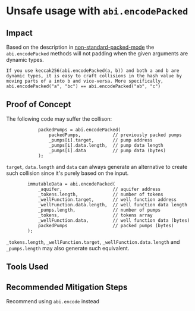 # Unsafe usage with `abi.encodePacked`


## Impact
Based on the description in [non-standard-packed-mode](https://docs.soliditylang.org/en/v0.8.17/abi-spec.html?highlight=collisions#non-standard-packed-mode) the  `abi.encodePacked` methods will not padding when the given arguments are dynamic types.

```
If you use keccak256(abi.encodePacked(a, b)) and both a and b are dynamic types, it is easy to craft collisions in the hash value by moving parts of a into b and vice-versa. More specifically, abi.encodePacked("a", "bc") == abi.encodePacked("ab", "c")
```

## Proof of Concept
The following code may suffer the collison:
```solidity=44
            packedPumps = abi.encodePacked(
                packedPumps,            // previously packed pumps
                _pumps[i].target,       // pump address
                _pumps[i].data.length,  // pump data length
                _pumps[i].data          // pump data (bytes)
            );
```
`target`, `data.length` and `data` can always generate an alternative to create such collision since it's purely based on the input.

```solidity=52
        immutableData = abi.encodePacked(
            _aquifer,                   // aquifer address
            _tokens.length,             // number of tokens
            _wellFunction.target,       // well function address
            _wellFunction.data.length,  // well function data length
            _pumps.length,              // number of pumps
            _tokens,                    // tokens array
            _wellFunction.data,         // well function data (bytes)
            packedPumps                 // packed pumps (bytes)
        );
```
`_tokens.length`, `_wellFunction.target`, `_wellFunction.data.length` and `_pumps.length` may also generate such equivalent.

## Tools Used

## Recommended Mitigation Steps
Recommend using `abi.encode` instead
